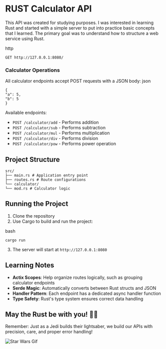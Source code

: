 # RUST Calculator API

This API was created for studying purposes. I was interested in learning Rust and started with a simple server to put into practice basic concepts that I learned. The primary goal was to understand how to structure a web service using Rust.

http
````
GET http://127.0.0.1:8080/
````

### Calculator Operations
All calculator endpoints accept POST requests with a JSON body:
json
```
{
"a": 5,
"b": 5
}
```

Available endpoints:
- `POST /calculator/add` - Performs addition
- `POST /calculator/sub` - Performs subtraction
- `POST /calculator/mul` - Performs multiplication
- `POST /calculator/div` - Performs division
- `POST /calculator/pow` - Performs power operation

## Project Structure
```
src/
├── main.rs # Application entry point
├── routes.rs # Route configurations
└── calculator/
└── mod.rs # Calculator logic
```

## Running the Project

1. Clone the repository
2. Use Cargo to build and run the project:

bash
```
cargo run
```

3. The server will start at `http://127.0.0.1:8080`

## Learning Notes

- **Actix Scopes**: Help organize routes logically, such as grouping calculator endpoints
- **Serde Magic**: Automatically converts between Rust structs and JSON
- **Handler Pattern**: Each endpoint has a dedicated async handler function
- **Type Safety**: Rust's type system ensures correct data handling

## May the Rust be with you! 🦀✨

Remember: Just as a Jedi builds their lightsaber, we build our APIs with precision, care, and proper error handling!

![Star Wars Gif](https://i.giphy.com/Dmydf2Zf2kOys.webp)